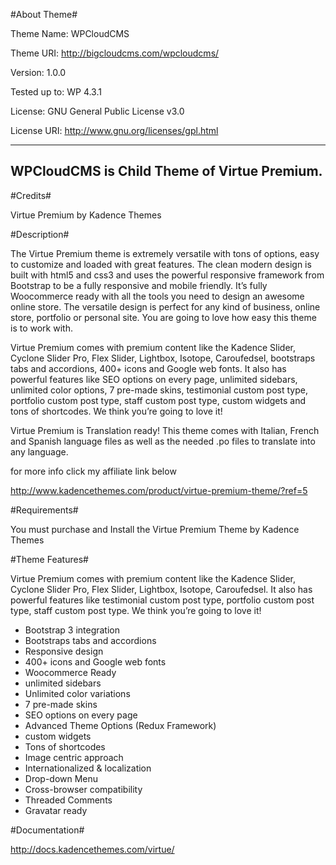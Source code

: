 #About Theme#

Theme Name: WPCloudCMS

Theme URI: http://bigcloudcms.com/wpcloudcms/

Version: 1.0.0

Tested up to: WP 4.3.1

License: GNU General Public License v3.0

License URI: http://www.gnu.org/licenses/gpl.html

-------------------------------------------------------
WPCloudCMS is Child Theme of Virtue Premium.
-------------------------------------------------------

#Credits#

Virtue Premium by Kadence Themes


#Description#

The Virtue Premium theme is extremely versatile with tons of options, easy to customize and loaded with great features. The clean modern design is built with html5 and css3 and uses the powerful responsive framework from Bootstrap to be a fully responsive and mobile friendly. It’s fully Woocommerce ready with all the tools you need to design an awesome online store. The versatile design is perfect for any kind of business, online store, portfolio or personal site.  You are going to love how easy this theme is to work with.

Virtue Premium comes with premium content like the Kadence Slider, Cyclone Slider Pro, Flex Slider, Lightbox, Isotope, Caroufedsel, bootstraps tabs and accordions, 400+ icons and Google web fonts. It also has powerful features like SEO options on every page, unlimited sidebars, unlimited color options, 7 pre-made skins, testimonial custom post type, portfolio custom post type, staff custom post type, custom widgets and tons of shortcodes. We think you’re going to love it!

Virtue Premium is Translation ready! This theme comes with Italian, French and Spanish language files as well as the needed .po files to translate into any language.

for more info click my affiliate link below

http://www.kadencethemes.com/product/virtue-premium-theme/?ref=5

#Requirements#

You must purchase and Install the Virtue Premium Theme by Kadence Themes

#Theme Features#

Virtue Premium comes with premium content like the Kadence Slider, Cyclone Slider Pro, Flex Slider, Lightbox, Isotope, Caroufedsel. It also has powerful features like testimonial custom post type, portfolio custom post type, staff custom post type. We think you’re going to love it!

* Bootstrap 3 integration 
* Bootstraps tabs and accordions
* Responsive design
* 400+ icons and Google web fonts
* Woocommerce Ready
* unlimited sidebars
* Unlimited color variations
* 7 pre-made skins
* SEO options on every page
* Advanced Theme Options (Redux Framework)
* custom widgets
* Tons of shortcodes
* Image centric approach
* Internationalized & localization
* Drop-down Menu
* Cross-browser compatibility
* Threaded Comments
* Gravatar ready

#Documentation#

http://docs.kadencethemes.com/virtue/
